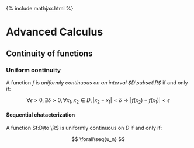 ---
---
{% include mathjax.html %}
<div id="mathjax-preamble" style="display:none;">
$$
\newcommand{\seq}[1]{{\left\{#1\right\}}}
\def\Z{\mathbb{Z}}
\def\R{\mathbb{R}}
$$
</div>

# Advanced Calculus

## Continuity of functions <!-- 5 -->

### Uniform continuity <!-- 5.3 -->

A function $f$ is *uniformly continuous on an interval $D\subset\R$* if and only if:

$$
\forall\epsilon>0,
\exists\delta>0,
\forall x_1,x_2\in D,
|x_2-x_1|<\delta \Rightarrow
|f(x_2)-f(x_1)|<\epsilon
$$

#### Sequential chatacterization

A function $f:D\to \R$ is uniformly continuous on $D$ if and only if:

$$
\forall\seq{u_n}
$$
